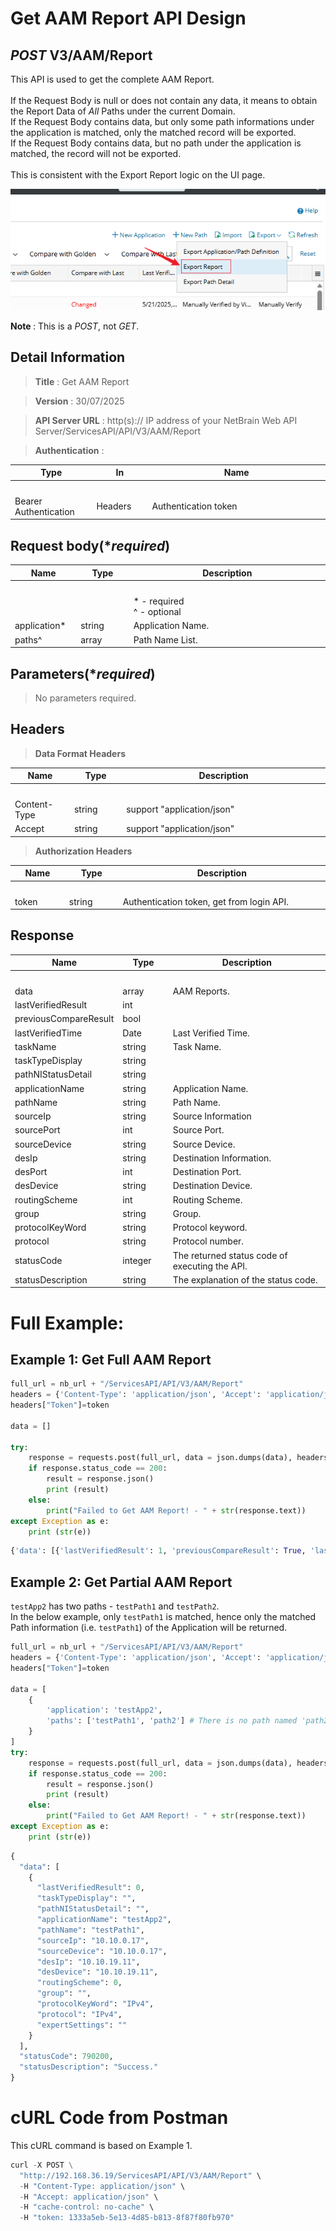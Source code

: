 
# Get AAM Report API Design

## ***POST*** V3/AAM/Report
This API is used to get the complete AAM Report. <br><br>
If the Request Body is null or does not contain any data, it means to obtain the Report Data of <i>All</i> Paths under the current Domain.<br>
If the Request Body contains data, but only some path informations under the application is matched, only the matched record will be exported.<br>
If the Request Body contains data, but no path under the application is matched, the record will not be exported.<br><br>
This is consistent with the Export Report logic on the UI page.<br>

![Export Report UI](https://github.com/NetBrainAPI/NetBrain-REST-API-R12.1/raw/main/REST%20APIs%20Documentation/AAM%20(Application%20Assurance%20Module)/AAM%20Images/Export_Report.png)<br>

<b> Note </b>: This is a <i>POST</i>, not <i>GET</i>.


## Detail Information

> **Title** : Get AAM Report<br>

> **Version** : 30/07/2025

> **API Server URL** : http(s):// IP address of your NetBrain Web API Server/ServicesAPI/API/V3/AAM/Report

> **Authentication** : 

|**Type**|**In**|**Name**|
|------|------|------|
|<img width=100/>|<img width=100/>|<img width=500/>|
|Bearer Authentication| Headers | Authentication token | 

## Request body(****required***)
|**Name**|**Type**|**Description**|
|------|------|------|
|<img width=100/>|<img width=100/>|<img width=500/>|
|||* - required<br />^ - optional|
|application*|string|Application Name. |
|paths^|array|Path Name List. |


## Parameters(****required***)
>No parameters required.


## Headers

> **Data Format Headers**

|**Name**|**Type**|**Description**|
|------|------|------|
|<img width=100/>|<img width=100/>|<img width=500/>|
| Content-Type | string | support "application/json" |
| Accept | string | support "application/json" |

> **Authorization Headers**

|**Name**|**Type**|**Description**|
|------|------|------|
|<img width=100/>|<img width=100/>|<img width=500/>|
| token | string  | Authentication token, get from login API. |

## Response
|**Name**|**Type**|**Description**|
|------|------|------|
|<img width=100/>|<img width=100/>|<img width=500/>|
|data|array| AAM Reports. |
|lastVerifiedResult|int||
|previousCompareResult|bool||
|lastVerifiedTime| Date | Last Verified Time. |
|taskName| string | Task Name. |
|taskTypeDisplay| string |  |
|pathNIStatusDetail| string | |
|applicationName| string | Application Name. |
|pathName| string | Path Name. |
|sourceIp| string | Source Information |
|sourcePort| int | Source Port. |
|sourceDevice| string | Source Device. |
|desIp| string | Destination Information. |
|desPort| int | Destination Port. |
|desDevice| string | Destination Device. |
|routingScheme| int | Routing Scheme. |
|group| string | Group. |
|protocolKeyWord| string | Protocol keyword. |
|protocol| string | Protocol number. |
|statusCode| integer | The returned status code of executing the API. |
|statusDescription| string | The explanation of the status code. |


# Full Example:
## Example 1: Get Full AAM Report
```python
full_url = nb_url + "/ServicesAPI/API/V3/AAM/Report"
headers = {'Content-Type': 'application/json', 'Accept': 'application/json'}
headers["Token"]=token

data = []

try:
    response = requests.post(full_url, data = json.dumps(data), headers=headers, verify=False)
    if response.status_code == 200:
        result = response.json()
        print (result)
    else:
        print("Failed to Get AAM Report! - " + str(response.text))
except Exception as e:
    print (str(e))
```
```python
{'data': [{'lastVerifiedResult': 1, 'previousCompareResult': True, 'lastVerifiedTime': '2025-07-26T01:58:34Z', 'taskName': 'QTCM-21464 Benchmark', 'taskTypeDisplay': 'Benchmark Verify', 'pathNIStatusDetail': '', 'applicationName': 'ADT', 'pathName': 'pathHostNameWithPort', 'sourceIp': 'BJ_L2_Core_3', 'sourcePort': 1111, 'sourceDevice': 'BJ_L2_Core_3', 'desIp': 'BJ-L2-Core-A', 'desPort': 2222, 'desDevice': 'BJ-L2-Core-A', 'routingScheme': 0, 'group': '', 'protocolKeyWord': 'TCP', 'protocol': 'TCP', 'expertSettings': ''}, {'lastVerifiedResult': 1, 'previousCompareResult': True, 'lastVerifiedTime': '2025-07-26T01:58:34Z', 'taskName': 'QTCM-21464 Benchmark', 'taskTypeDisplay': 'Benchmark Verify', 'pathNIStatusDetail': '', 'applicationName': 'ADT', 'pathName': 'pathMulticast', 'sourceIp': 'BJ_L2_Core_4', 'sourceDevice': 'BJ_L2_Core_4', 'desIp': 'BJ-L2-Core-A', 'desDevice': 'BJ-L2-Core-A', 'routingScheme': 1, 'group': '234.1.1.1', 'protocolKeyWord': 'IPv4', 'protocol': 'IPv4', 'expertSettings': ''}, {'lastVerifiedResult': 2, 'previousCompareResult': False, 'lastVerifiedTime': '2025-07-26T01:58:34Z', 'problemDevice': 'Device Name:BJ-R1 Failure Category:423 Lack of related information Failure Reason:Neither the next hop IP address nor the output interface has been discovered by NetBrain.\r\nDevice Name:qapp-c3560-1 Failure Category:426 Lack of related information Failure Reason:Output interface was not found', 'taskName': 'QTCM-21464 Benchmark', 'taskTypeDisplay': 'Benchmark Verify', 'pathNIStatusDetail': 'GW2Lab Status Code:\r\nerror\r\nerror\r\n', 'intentResult': '2 Alerts', 'applicationName': 'app1_39404', 'pathName': 'path1_39404', 'sourceIp': 'GW2Lab', 'sourceDevice': 'GW2Lab', 'desIp': 'BJ-R2', 'desDevice': 'BJ-R2', 'routingScheme': 0, 'group': '', 'protocolKeyWord': 'IPv4', 'protocol': 'IPv4', 'expertSettings': ''}, {'lastVerifiedResult': 1, 'previousCompareResult': False, 'lastVerifiedTime': '2025-07-26T01:58:34Z', 'taskName': 'QTCM-21464 Benchmark', 'taskTypeDisplay': 'Benchmark Verify', 'pathNIStatusDetail': '', 'applicationName': 'app1_39404', 'pathName': 'path2_39404', 'sourceIp': 'BJ-R2', 'sourceDevice': 'BJ-R2', 'desIp': 'BJ-R3', 'desDevice': 'BJ-R3', 'routingScheme': 0, 'group': '', 'protocolKeyWord': 'IPv4', 'protocol': 'IPv4', 'expertSettings': ''}, {'lastVerifiedResult': 2, 'previousCompareResult': False, 'lastVerifiedTime': '2025-07-26T01:58:33Z', 'problemDevice': 'Device Name:BJ-R1 Failure Category:423 Lack of related information Failure Reason:Neither the next hop IP address nor the output interface has been discovered by NetBrain.\r\nDevice Name:qapp-c3560-1 Failure Category:426 Lack of related information Failure Reason:Output interface was not found', 'taskName': 'QTCM-21464 Benchmark', 'taskTypeDisplay': 'Benchmark Verify', 'pathNIStatusDetail': '', 'applicationName': 'app2_39404', 'pathName': 'path3_39404', 'sourceIp': 'GW2Lab', 'sourceDevice': 'GW2Lab', 'desIp': 'BJ-R3', 'desDevice': 'BJ-R3', 'routingScheme': 0, 'group': '', 'protocolKeyWord': 'IPv4', 'protocol': 'IPv4', 'expertSettings': ''}, {'lastVerifiedResult': 2, 'lastVerifiedTime': '2025-07-26T01:58:33Z', 'problemDevice': 'Device Name:158.4.0.14 Failure Category:201 Gateway Issue Failure Reason:Gateway device was not found', 'taskName': 'QTCM-21464 Benchmark', 'taskTypeDisplay': 'Benchmark Verify', 'pathNIStatusDetail': '', 'applicationName': 'AA', 'pathName': 'Extreme_ACL_per', 'sourceIp': '158.4.0.14', 'sourceDevice': '158.4.0.14', 'desIp': '158.4.0.18', 'desDevice': '158.4.0.18', 'routingScheme': 0, 'group': '', 'protocolKeyWord': 'IPv4', 'protocol': 'IPv4', 'expertSettings': ''}, {'lastVerifiedResult': 2, 'lastVerifiedTime': '2025-07-26T01:58:33Z', 'problemDevice': 'Device Name:158.4.1.67 Failure Category:201 Gateway Issue Failure Reason:Gateway device was not found', 'taskName': 'QTCM-21464 Benchmark', 'taskTypeDisplay': 'Benchmark Verify', 'pathNIStatusDetail': '', 'applicationName': 'AA', 'pathName': 'ASA_ACL per_any', 'sourceIp': '158.4.1.67', 'sourceDevice': '158.4.1.67', 'desIp': '158.4.1.75', 'desDevice': '158.4.1.75', 'routingScheme': 0, 'group': '', 'protocolKeyWord': 'IPv4', 'protocol': 'IPv4', 'expertSettings': ''}, {'lastVerifiedResult': 0, 'taskTypeDisplay': '', 'pathNIStatusDetail': '', 'applicationName': 'Hello11', 'pathName': 'test', 'sourceIp': '192.168.1.1', 'sourceDevice': 'qapp-c3560-1', 'desIp': '192.168.1.3', 'desDevice': '192.168.1.3', 'routingScheme': 0, 'group': '', 'protocolKeyWord': 'IP', 'protocol': 'IP', 'expertSettings': ''}, {'lastVerifiedResult': 0, 'taskTypeDisplay': '', 'pathNIStatusDetail': '', 'applicationName': 'Hello11', 'pathName': 'testAPIPath1033', 'sourceIp': '172.24.10.10', 'sourceDevice': 'BJ-R2', 'desIp': 'BJ-R1', 'desDevice': 'BJ-R1', 'routingScheme': 0, 'group': '', 'protocolKeyWord': 'IPv4', 'protocol': 'IPv4', 'expertSettings': ''}, {'lastVerifiedResult': 0, 'taskTypeDisplay': '', 'pathNIStatusDetail': '', 'applicationName': 'Hello11', 'pathName': 'testAPIPath102', 'sourceIp': '172.24.10.10', 'sourceDevice': 'BJ-R2', 'desIp': 'BJ-R1', 'desDevice': 'BJ-R1', 'routingScheme': 0, 'group': '', 'protocolKeyWord': 'IPv4', 'protocol': 'IPv4', 'expertSettings': ''}, {'lastVerifiedResult': 0, 'taskTypeDisplay': '', 'pathNIStatusDetail': '', 'applicationName': 'Hello11', 'pathName': 'testAPIPath203', 'sourceIp': 'BJ-R3', 'sourceDevice': 'BJ-R3', 'desIp': 'GW2Lab', 'desDevice': 'GW2Lab', 'routingScheme': 0, 'group': '', 'protocolKeyWord': 'IPv4', 'protocol': 'IPv4', 'expertSettings': ''}, {'lastVerifiedResult': 0, 'taskTypeDisplay': '', 'pathNIStatusDetail': '', 'applicationName': 'Hello11', 'pathName': 'testAPIPath101', 'sourceIp': '172.24.10.10', 'sourceDevice': 'BJ-R2', 'desIp': 'BJ-R1', 'desDevice': 'BJ-R1', 'routingScheme': 0, 'group': '', 'protocolKeyWord': 'IPv4', 'protocol': 'IPv4', 'expertSettings': ''}, {'lastVerifiedResult': 0, 'taskTypeDisplay': '', 'pathNIStatusDetail': '', 'applicationName': 'testApp1', 'pathName': 'testPath1', 'sourceIp': '10.10.0.17', 'sourceDevice': '10.10.0.17', 'desIp': '10.10.19.11', 'desDevice': '10.10.19.11', 'routingScheme': 0, 'group': '', 'protocolKeyWord': 'IPv4', 'protocol': 'IPv4', 'expertSettings': ''}, {'lastVerifiedResult': 0, 'taskTypeDisplay': '', 'pathNIStatusDetail': '', 'applicationName': 'testApp1', 'pathName': 'testPath2', 'sourceIp': '10.10.0.17', 'sourceDevice': '10.10.0.17', 'desIp': '10.10.19.11', 'desDevice': '10.10.19.11', 'routingScheme': 0, 'group': '', 'protocolKeyWord': 'IPv4', 'protocol': 'IPv4', 'expertSettings': ''}, {'lastVerifiedResult': 0, 'taskTypeDisplay': '', 'pathNIStatusDetail': '', 'applicationName': 'testApp2', 'pathName': 'testPath1', 'sourceIp': '10.10.0.17', 'sourceDevice': '10.10.0.17', 'desIp': '10.10.19.11', 'desDevice': '10.10.19.11', 'routingScheme': 0, 'group': '', 'protocolKeyWord': 'IPv4', 'protocol': 'IPv4', 'expertSettings': ''}, {'lastVerifiedResult': 0, 'taskTypeDisplay': '', 'pathNIStatusDetail': '', 'applicationName': 'testApp2', 'pathName': 'testPath2', 'sourceIp': '10.10.0.17', 'sourceDevice': '10.10.0.17', 'desIp': '10.10.19.11', 'desDevice': '10.10.19.11', 'routingScheme': 0, 'group': '', 'protocolKeyWord': 'IPv4', 'protocol': 'IPv4', 'expertSettings': ''}], 'statusCode': 790200, 'statusDescription': 'Success.'}

```

## Example 2: Get Partial AAM Report
`testApp2` has two paths - `testPath1` and `testPath2`. <br>
In the below example, only `testPath1` is matched, hence only the matched Path information (i.e. `testPath1`) of the Application will be returned.

```python
full_url = nb_url + "/ServicesAPI/API/V3/AAM/Report"
headers = {'Content-Type': 'application/json', 'Accept': 'application/json'}
headers["Token"]=token

data = [
    {
        'application': 'testApp2',
        'paths': ['testPath1', 'path2'] # There is no path named 'path2'
    }
]
try:
    response = requests.post(full_url, data = json.dumps(data), headers=headers, verify=False)
    if response.status_code == 200:
        result = response.json()
        print (result)
    else:
        print("Failed to Get AAM Report! - " + str(response.text))
except Exception as e:
    print (str(e))
```
```python
{
  "data": [
    {
      "lastVerifiedResult": 0,
      "taskTypeDisplay": "",
      "pathNIStatusDetail": "",
      "applicationName": "testApp2",
      "pathName": "testPath1",
      "sourceIp": "10.10.0.17",
      "sourceDevice": "10.10.0.17",
      "desIp": "10.10.19.11",
      "desDevice": "10.10.19.11",
      "routingScheme": 0,
      "group": "",
      "protocolKeyWord": "IPv4",
      "protocol": "IPv4",
      "expertSettings": ""
    }
  ],
  "statusCode": 790200,
  "statusDescription": "Success."
}
```

# cURL Code from Postman
This cURL command is based on Example 1.
```python
curl -X POST \
  "http://192.168.36.19/ServicesAPI/API/V3/AAM/Report" \
  -H "Content-Type: application/json" \
  -H "Accept: application/json" \
  -H "cache-control: no-cache" \
  -H "token: 1333a5eb-5e13-4d85-b813-8f87f80fb970"
```
